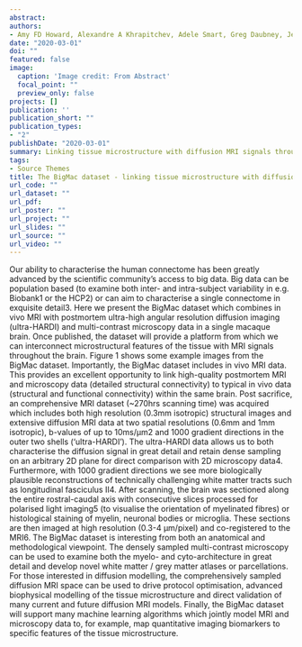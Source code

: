 ```yaml
---
abstract: 
authors:
- Amy FD Howard, Alexandre A Khrapitchev, Adele Smart, Greg Daubney, Jeroen Mollink, Istvan Huszar, <b>Connor Scott</b>, Nicola Sibson, Rogier B Mars, Jerome Sallet, Saad Jbabdi, Karla L Miller
date: "2020-03-01"
doi: ""
featured: false
image:
  caption: 'Image credit: From Abstract'
  focal_point: ""
  preview_only: false
projects: []
publication: ''
publication_short: ""
publication_types:
- "2"
publishDate: "2020-03-01" 
summary: Linking tissue microstructure with diffusion MRI signals throughout the brain <b><i>Abstract and Poster - Whistler Scientific Workshop on Brain Functional Organization, Connectivity, and Behavior, March 1st - March 4th 2020.</i></b>
tags:
- Source Themes
title: The BigMac dataset - linking tissue microstructure with diffusion MRI signals throughout the brain
url_code: ""
url_dataset: ""
url_pdf: 
url_poster: ""
url_project: ""
url_slides: ""
url_source: ""
url_video: ""
---
```

Our ability to characterise the human connectome has been greatly advanced by the scientific community’s access to big data. Big data can be population based (to examine both inter- and intra-subject variability in e.g. Biobank1 or the HCP2) or can aim to characterise a single connectome in exquisite detail3. Here we present the BigMac dataset which combines in vivo MRI with postmortem ultra-high angular resolution diffusion imaging (ultra-HARDI) and multi-contrast microscopy data in a single macaque brain. Once published, the dataset will provide a platform from which we can interconnect microstructural features of the tissue with MRI signals throughout the brain.
Figure 1 shows some example images from the BigMac dataset. Importantly, the BigMac dataset includes in vivo MRI data. This provides an excellent opportunity to link high-quality postmortem MRI and microscopy data (detailed structural connectivity) to typical in vivo data (structural and functional connectivity) within the same brain. Post sacrifice, an comprehensive MRI dataset (~270hrs scanning time) was acquired which includes both high resolution (0.3mm isotropic) structural images and extensive diffusion MRI data at two spatial resolutions (0.6mm and 1mm isotropic), b-values of up to 10ms/µm2 and 1000 gradient directions in the outer two shells (‘ultra-HARDI’). The ultra-HARDI data allows us to both characterise the diffusion signal in great detail and retain dense sampling on an arbitrary 2D plane for direct comparison with 2D microscopy data4. Furthermore, with 1000 gradient directions we see more biologically plausible reconstructions of technically challenging white matter tracts such as longitudinal fasciculus II4.
After scanning, the brain was sectioned along the entire rostral-caudal axis with consecutive slices processed for polarised light imaging5 (to visualise the orientation of myelinated fibres) or histological staining of myelin, neuronal bodies or microglia. These sections are then imaged at high resolution (0.3-4 µm/pixel) and co-registered to the MRI6.
The BigMac dataset is interesting from both an anatomical and methodological viewpoint. The densely sampled multi-contrast microscopy can be used to examine both the myelo- and cyto-architecture in great detail and develop novel white matter / grey matter atlases or parcellations. For those interested in diffusion modelling, the comprehensively sampled diffusion MRI space can be used to drive protocol optimisation, advanced biophysical modelling of the tissue microstructure and direct validation of many current and future diffusion MRI models. Finally, the BigMac dataset will support many machine learning algorithms which jointly model MRI and microscopy data to, for example, map quantitative imaging biomarkers to specific features of the tissue microstructure. 
 